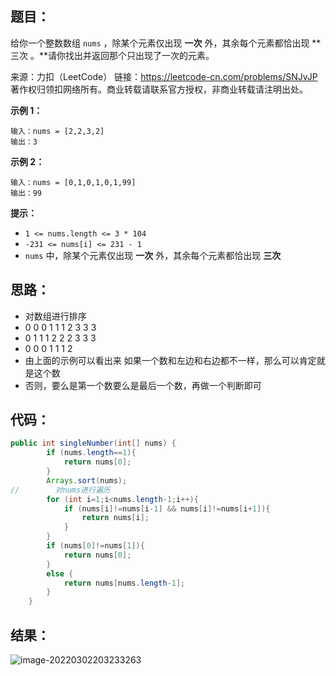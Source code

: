 ## 题目：

给你一个整数数组 `nums` ，除某个元素仅出现 **一次** 外，其余每个元素都恰出现 **三次 。**请你找出并返回那个只出现了一次的元素。



来源：力扣（LeetCode） 链接：https://leetcode-cn.com/problems/SNJvJP 著作权归领扣网络所有。商业转载请联系官方授权，非商业转载请注明出处。

<!--more-->

**示例 1：**

```
输入：nums = [2,2,3,2]
输出：3
```

**示例 2：**

```
输入：nums = [0,1,0,1,0,1,99]
输出：99
```

**提示：**

- `1 <= nums.length <= 3 * 104`
- `-231 <= nums[i] <= 231 - 1`
- `nums` 中，除某个元素仅出现 **一次** 外，其余每个元素都恰出现 **三次**

## 思路：

- 对数组进行排序
- 0 0 0 1 1 1 2 3 3 3
- 0 1 1 1 2 2 2 3 3 3
- 0 0 0 1 1 1 2
- 由上面的示例可以看出来 如果一个数和左边和右边都不一样，那么可以肯定就是这个数
- 否则，要么是第一个数要么是最后一个数，再做一个判断即可

## 代码：

```java
public int singleNumber(int[] nums) {
        if (nums.length==1){
            return nums[0];
        }
        Arrays.sort(nums);
//        对nums进行遍历
        for (int i=1;i<nums.length-1;i++){
            if (nums[i]!=nums[i-1] && nums[i]!=nums[i+1]){
                return nums[i];
            }
        }
        if (nums[0]!=nums[1]){
            return nums[0];
        }
        else {
            return nums[nums.length-1];
        }
    }
```

## 结果：

![image-20220302203233263](https://gitee.com/misteryliu/typora/raw/master/image/image-20220302203233263.png)